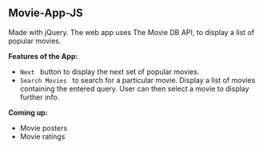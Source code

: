 ## Movie-App-JS
Made with jQuery. The web app uses The Movie DB API, to display a list of popular movies.

**Features of the App:**
- ```Next ``` button to display the next set of popular movies.
- ```Search Movies ``` to search for a particular movie. Display a list of movies containing the entered query. User can then select a movie to display further info.

**Coming up:**
- Movie posters
- Movie ratings
